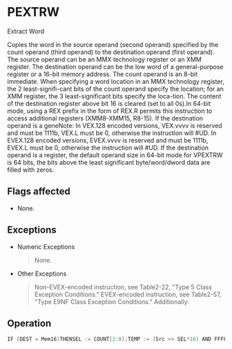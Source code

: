 # PEXTRW

Extract Word

Copies the word in the source operand (second operand) specified by the count operand (third operand) to the destination operand (first operand).
The source operand can be an MMX technology register or an XMM register.
The destination operand can be the low word of a general-purpose register or a 16-bit memory address.
The count operand is an 8-bit immediate.
When specifying a word location in an MMX technology register, the 2 least-signifi-cant bits of the count operand specify the location; for an XMM register, the 3 least-significant bits specify the loca-tion.
The content of the destination register above bit 16 is cleared (set to all 0s).In 64-bit mode, using a REX prefix in the form of REX.R permits this instruction to access additional registers (XMM8-XMM15, R8-15).
If the destination operand is a geneNote: In VEX.128 encoded versions, VEX.vvvv is reserved and must be 1111b, VEX.L must be 0, otherwise the instruction will #UD.
In EVEX.128 encoded versions, EVEX.vvvv is reserved and must be 1111b, EVEX.L must be 0, otherwise the instruction will #UD.
If the destination operand is a register, the default operand size in 64-bit mode for VPEXTRW is 64 bits, the bits above the least significant byte/word/dword data are filled with zeros.

## Flags affected

- None.

## Exceptions

- Numeric Exceptions
  > None.
- Other Exceptions
  > Non-EVEX-encoded instruction, see Table2-22, "Type 5 Class Exception Conditions."
  > EVEX-encoded instruction, see Table2-57, "Type E9NF Class Exception Conditions."
  > Additionally:

## Operation

```C
IF (DEST = Mem16)THENSEL := COUNT[2:0];TEMP := (Src >> SEL*16) AND FFFFH;Mem16 := TEMP[15:0];ELSE IF (64-Bit Mode and destination is a general-purpose register)THENFOR (PEXTRW instruction with 64-bit source operand){SEL := COUNT[1:0]; 16)) AND FFFFH;TEMP := (SRC >> (SEL r64[15:0] := TEMP[15:0];r64[63:16] := ZERO_FILL; };FOR (PEXTRW instruction with 128-bit source operand) {SEL := COUNT[2:0]; 16)) AND FFFFH;TEMP := (SRC >> (SEL r64[15:0] := TEMP[15:0];r64[63:16] := ZERO_FILL; }ELSEFOR (PEXTRW instruction with 64-bit source operand){SEL := COUNT[1:0]; 16)) AND FFFFH;TEMP := (SRC >> (SEL r32[15:0] := TEMP[15:0];r32[31:16] := ZERO_FILL; };FOR (PEXTRW instruction with 128-bit source operand){SEL := COUNT[2:0]; 16)) AND FFFFH;TEMP := (SRC >> (SEL r32[15:0] := TEMP[15:0];r32[31:16] := ZERO_FILL; };FI;FI;VPEXTRW ( dest=m16)SRC_Offset := imm8[2:0]Mem16 := (Src >> Src_Offset*16)VPEXTRW ( dest=reg)IF (64-Bit Mode )THENSRC_Offset := imm8[2:0]DEST[15:0] := ((Src >> Src_Offset*16) AND 0FFFFh)DEST[63:16] := ZERO_FILL;ELSESRC_Offset := imm8[2:0]DEST[15:0] := ((Src >> Src_Offset*16) AND 0FFFFh)Intel C/C++ Compiler Intrinsic EquivalentPEXTRW int _mm_extract_pi16 (__m64 a, int n)PEXTRW int _mm_extract_epi16 ( __m128i a, int imm) 
```
